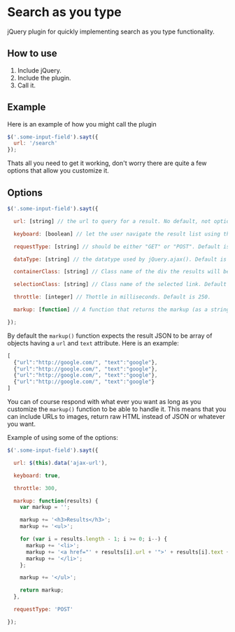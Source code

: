 # Search as you type

jQuery plugin for quickly implementing search as you type functionality.

## How to use

1. Include jQuery.
2. Include the plugin.
3. Call it.

## Example

Here is an example of how you might call the plugin

```javascript
$('.some-input-field').sayt({
  url: '/search'
});
```

Thats all you need to get it working, don't worry there are quite a few options that allow you customize it.

## Options

```javascript
$('.some-input-field').sayt({

  url: [string] // the url to query for a result. No default, not optional!

  keyboard: [boolean] // let the user navigate the result list using the keyboard. Default is false.

  requestType: [string] // should be either "GET" or "POST". Default is "GET".

  dataType: [string] // the datatype used by jQuery.ajax(). Default is "json".

  containerClass: [string] // Class name of the div the results will be wrapped in. Default is 'ajax-results'.

  selectionClass: [string] // Class name of the selected link. Default is 'selection'.

  throttle: [integer] // Thottle in milliseconds. Default is 250.

  markup: [function] // A function that returns the markup (as a string) of the search results. This function gets called with one argument, the json result after making the ajax request. Default is an unordered list with links.

});
```

By default the `markup()` function expects the result JSON to be array of objects having a `url` and `text` attribute. Here is an example:

```javascript
[
  {"url":"http://google.com/", "text":"google"},
  {"url":"http://google.com/", "text":"google"},
  {"url":"http://google.com/", "text":"google"},
  {"url":"http://google.com/", "text":"google"}
]
```

You can of course respond with what ever you want as long as you customize the `markup()` function to be able to handle it. This means that you can include URLs to images, return raw HTML instead of JSON or whatever you want.

Example of using some of the options:

```javascript
$('.some-input-field').sayt({

  url: $(this).data('ajax-url'),

  keyboard: true,

  throttle: 300,

  markup: function(results) {
    var markup = '';

    markup += '<h3>Results</h3>';
    markup += '<ul>';

    for (var i = results.length - 1; i >= 0; i--) {
      markup += '<li>';
      markup += '<a href="' + results[i].url + '">' + results[i].text + '</a>';
      markup += '</li>';
    };

    markup += '</ul>';

    return markup;
  },

  requestType: 'POST'

});
```

